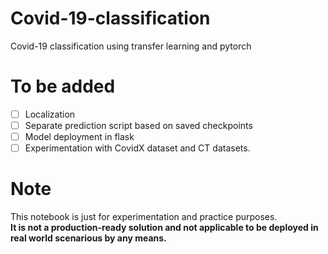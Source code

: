 # Covid-19-classification
Covid-19 classification using transfer learning and pytorch

# To be added 
* [ ] Localization
* [ ] Separate prediction script based on saved checkpoints
* [ ] Model deployment in flask
* [ ] Experimentation with CovidX dataset and CT datasets.

# Note
This notebook is just for experimentation and practice purposes.\
**It is not a production-ready solution and not applicable to be deployed in real world scenarious by any means.**
